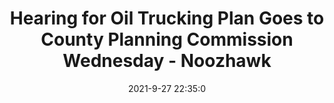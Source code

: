 ---
"title": "Hearing for Oil Trucking Plan Goes to County Planning Commission Wednesday - Noozhawk"
"date": "2021-9-27 22:35:0"
"feed_name": "GOOGLENEWSDRILLING"
"feed_website": "https://news.google.com/search?q=drilling%2Bincident&hl=en-US&gl=US&ceid=US:en"
"feed_rss": "https://news.google.com/rss/search?q=drilling%2Bincident&hl=en-US&gl=US&ceid=US:en"
"link": "https://www.noozhawk.com/article/hearing_for_oil_trucking_plan_goes_to_county_planning_commission_wednesday"
"source": "{'href': 'https://www.noozhawk.com', 'title': 'Noozhawk'}"
"file": "_posts/2021-1-1-0df05cb4943235689a15a226272649dda2edebdb.md"
"accident": "0"
"drilling": "0"
"dead": "0"
"injured": "0"
"arrested": "0"
"where": "unknown site"
"place": "unknown place"
---